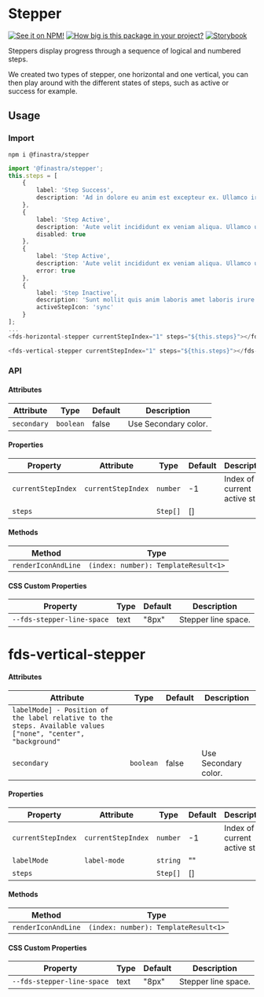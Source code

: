 # Stepper

[![See it on NPM!](https://img.shields.io/npm/v/@finastra/stepper?style=for-the-badge)](https://www.npmjs.com/package/@finastra/stepper)
[![How big is this package in your project?](https://img.shields.io/bundlephobia/minzip/@finastra/stepper?style=for-the-badge)](https://bundlephobia.com/result?p=@finastra/stepper')
[![Storybook](https://shields.io/badge/-Play%20with%20this%20web%20component-2a0481?logo=storybook&style=for-the-badge)](https://finastra.github.io/finastra-design-system/?path=/story/forms-stepper-horizontal--default)


Steppers display progress through a sequence of logical and numbered steps.

We created two types of stepper, one horizontal and one vertical, you can then play around with the different states of steps, such as active or success for example.

## Usage

### Import

```
npm i @finastra/stepper
```

```ts
import '@finastra/stepper';
this.steps = [
    {
        label: 'Step Success',
        description: 'Ad in dolore eu anim est excepteur ex. Ullamco irure voluptate laboris cupidatat non excepteur minim nulla dolor. '
    },
    {
        label: 'Step Active',
        description: 'Aute velit incididunt ex veniam aliqua. Ullamco ullamco reprehenderit laborum aliquip dolor. Do elit sint ullamco .',
        disabled: true
    },
    {
        label: 'Step Active',
        description: 'Aute velit incididunt ex veniam aliqua. Ullamco ullamco reprehenderit laborum aliquip dolor. Do elit sint ullamco .',
        error: true
    },
    {
        label: 'Step Inactive',
        description: 'Sunt mollit quis anim laboris amet laboris irure magna. Fugiat ullamco ea qui consequat laborum. ',
        activeStepIcon: 'sync'
    }
];
...
<fds-horizontal-stepper currentStepIndex="1" steps="${this.steps}"></fds-horizontal-stepper>

<fds-vertical-stepper currentStepIndex="1" steps="${this.steps}"></fds-vertical-stepper>
```


### API
<!-- DOC -->
#### Attributes

| Attribute   | Type      | Default | Description          |
|-------------|-----------|---------|----------------------|
| `secondary` | `boolean` | false   | Use Secondary color. |

#### Properties

| Property           | Attribute          | Type     | Default | Description                   |
|--------------------|--------------------|----------|---------|-------------------------------|
| `currentStepIndex` | `currentStepIndex` | `number` | -1      | Index of current active step. |
| `steps`            |                    | `Step[]` | []      |                               |

#### Methods

| Method              | Type                                 |
|---------------------|--------------------------------------|
| `renderIconAndLine` | `(index: number): TemplateResult<1>` |

#### CSS Custom Properties

| Property                   | Type | Default | Description         |
|----------------------------|------|---------|---------------------|
| `--fds-stepper-line-space` | text | "8px"   | Stepper line space. |


# fds-vertical-stepper

#### Attributes

| Attribute                                        | Type      | Default | Description          |
|--------------------------------------------------|-----------|---------|----------------------|
| `labelMode] - Position of the label relative to the steps. Available values ["none", "center", "background"` |           |         |                      |
| `secondary`                                      | `boolean` | false   | Use Secondary color. |

#### Properties

| Property           | Attribute          | Type     | Default | Description                   |
|--------------------|--------------------|----------|---------|-------------------------------|
| `currentStepIndex` | `currentStepIndex` | `number` | -1      | Index of current active step. |
| `labelMode`        | `label-mode`       | `string` | ""      |                               |
| `steps`            |                    | `Step[]` | []      |                               |

#### Methods

| Method              | Type                                 |
|---------------------|--------------------------------------|
| `renderIconAndLine` | `(index: number): TemplateResult<1>` |

#### CSS Custom Properties

| Property                   | Type | Default | Description         |
|----------------------------|------|---------|---------------------|
| `--fds-stepper-line-space` | text | "8px"   | Stepper line space. |
<!-- /DOC -->